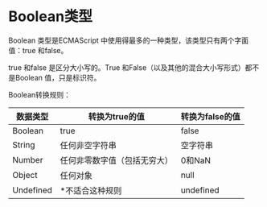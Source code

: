 # Boolean类型

Boolean 类型是ECMAScript 中使用得最多的一种类型，该类型只有两个字面值：true 和false。

true 和false 是区分大小写的。True 和False（以及其他的混合大小写形式）都不是Boolean 值，只是标识符。

Boolean转换规则：

| 数据类型  | 转换为true的值               | 转换为false的值 |
| --------- | ---------------------------- | --------------- |
| Boolean   | true                         | false           |
| String    | 任何非空字符串               | 空字符串        |
| Number    | 任何非零数字值（包括无穷大） | 0和NaN          |
| Object    | 任何对象                     | null            |
| Undefined | \*不适合这种规则             | undefined       |
